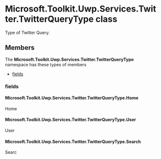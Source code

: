 
# Microsoft.Toolkit.Uwp.Services.Twitter.TwitterQueryType class

Type of Twitter Query.

## Members

The **Microsoft.Toolkit.Uwp.Services.Twitter.TwitterQueryType** namespace has these types of members

* [fields](#fields)

### fields

#### Microsoft.Toolkit.Uwp.Services.Twitter.TwitterQueryType.Home

Home

#### Microsoft.Toolkit.Uwp.Services.Twitter.TwitterQueryType.User

User

#### Microsoft.Toolkit.Uwp.Services.Twitter.TwitterQueryType.Search

Searc
